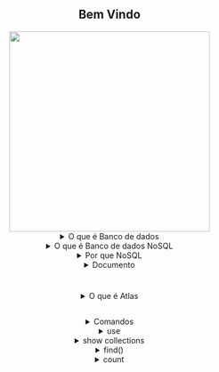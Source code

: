 <h2 align="center">Bem Vindo</h2>
<div align="center">
<img width="360px"src="https://cdn.jsdelivr.net/gh/devicons/devicon/icons/mongodb/mongodb-original-wordmark.svg" />
</div>

<div align="center">
<details>
<summary>O que é Banco de dados</summary><br><b>
Um banco de dados, ou seja, uma maneira estruturada de 
armazenar e acessar dados. No caso MongoDB em especifíco,
é um banco de dados NoSQL
</b></details>



<details>
<summary>O que é Banco de dados NoSQL</summary><br><b>
NoSQL é um termo muito genérico usado para descrever qualquer
armazenamento de dados, que não usa a abordagem herdada de
tabelas de dados relacionadas. Isso significa que você está
armazenando seus dados de forma organizada, mas não em linhas e
colunas.
</b></details>




<details>
<summary>Por que NoSQL</summary><br><b>
Termo NoSQL é muito genérico então devemos restringir ainda mais
nossa definição. MongoDB é um banco de dados de documentos NoSQL,
isso significa que os dados no MongoDB são armazenados como documentos,
esses documentos, por sua vez, são armazenados no que chamamos de coleções
de documentos. Por isso MongoDB é categorizado como um banco de dados de 
documentos NoSQL.
</b></details>



<details>
<summary>Documento</summary><br><b>
Documento é uma maneira de organizar e armazenar dados
como um conjunto de pares de valor de campo.
</b></details>


#


<details>
<summary>O que é Atlas</summary><br><b>
Atlas é banco de dados em nuvem totalmente gerenciado,
construído para uma ampla variedade de aplicativos, com
MongoDB em seu Núcleo. Usuários do Atlas podem implantar
clusters.

##

<details>
<summary>Cluster</summary><br><b>
Cluster são grupos de servidores que armazenam seus dados.
Esses servidores são configurados no que chamamos de conjunto
de réplicas, que é um conjunto de algumas instâncias conectadas
do MongoDB que armazenam os mesmos dados.
</b></details>

##

<details>
<summary>Instância</summary><br><b>
Uma instância é uma única máquina, localmente ou na nuvem,
executando um determinado software. Nesse caso, é o banco de
dados MongoDB sendo executado na nuvem.
Essa configuração garante que, se algo acontecer com uma das máquinas
no conjunto de réplicas, os dados permanecerão intactos e disponíveis para uso
do aplicativo pelos membros de trabalho restantes do conjunto de réplicas.
Portanto, toda vez que você faz alterações em um documento ou coleção,
cópias redudantes desses dados são armazenadas no conjunto de réplicas.


</b></details>
</b></details>

##

<details>
<summary>Comandos</summary><br><b>

<details>
<summary>show dbs</summary><br><b>
show dbs mostra a lista de bancos de dados que estão no cluster.
</b></details>
</b></details>

<details>
<summary>use</summary><br><b>
Para indicar qual banco de dados usar, utilizamos o comando
use + Nome_Banco_Dados. Exemplo, use sample_training dessa forma
você tera acesso aquele banco.
</b></details>
</b></details>

<details>
<summary>show collections</summary><br><b>
Para visualizar as coleções no banco de dados, utilizamos o comando
show collections.
</b></details>
</b></details>

<details>
<summary>find()</summary><br><b>
Para procurar um dado utilizamos o comando find().
exemplo: db.zips.find( { "state": "NY"} ), neste exemplo
utilizamos objeto db que está apontando para o banco que dados,
sendo zips a collection e find() o comando de busca, o que se encontra
dentro de find() são document representado pelas { } e "state": "NY" o filtro
de consulta em JSON.
</b></details>
</b></details>

<details>
<summary>count</summary><br><b>
Para visualizar a quantidade de consultas utilizamos o comando .count() ao final de uma consulta, exemplo:
db.zips.find({ "state": "NY"}).count() 
Desta forma ele nos retornara o numero de documentos que se encaixam nesta
consulta.
</b></details>
</b></details>



















</div>
